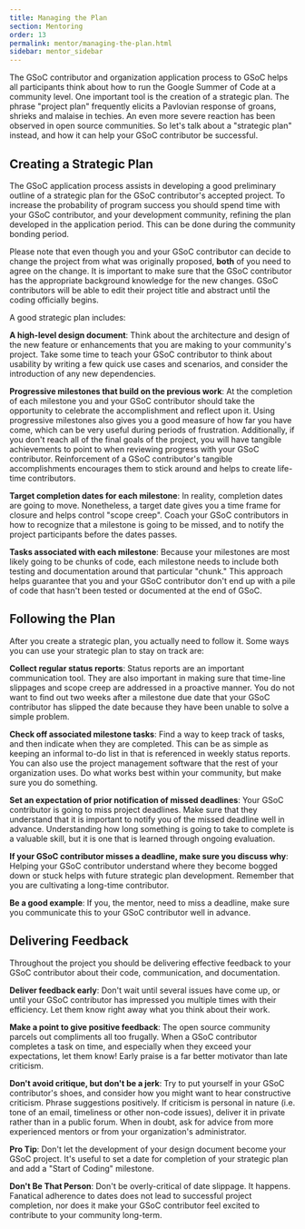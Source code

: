```yaml
---
title: Managing the Plan
section: Mentoring
order: 13
permalink: mentor/managing-the-plan.html
sidebar: mentor_sidebar
---
```


The GSoC contributor and organization application process to GSoC helps all participants think about how to run the Google Summer of Code at a community level. One important tool is the creation of a strategic plan. The phrase "project plan" frequently elicits a Pavlovian response of groans, shrieks and malaise in techies. An even more severe reaction has been observed in open source communities.  So let's talk about a "strategic plan" instead, and how it can help your GSoC contributor be successful.

## Creating a Strategic Plan

The GSoC application process assists in developing a good preliminary outline of a strategic plan for the GSoC contributor's accepted project. To increase the probability of program success you should spend time with your GSoC contributor, and your development community, refining the plan developed in the application period. This can be done during the community bonding period.

Please note that even though you and your GSoC contributor can decide to change the project from what was originally proposed, **both** of you need to agree on the change. It is important to make sure that the GSoC contributor has the appropriate background knowledge for the new changes. GSoC contributors will be able to edit their project title and abstract until the coding officially begins.

A good strategic plan includes:

**A high-level design document**: Think about the architecture and design of the new feature or enhancements that you are making to your community's project. Take some time to teach your GSoC contributor to think about usability by writing a few quick use cases and scenarios, and consider the introduction of any new dependencies.

**Progressive milestones that build on the previous work**: At the completion of each milestone you and your GSoC contributor should take the opportunity to celebrate the accomplishment and reflect upon it. Using progressive milestones also gives you a good measure of how far you have come, which can be very useful during periods of frustration. Additionally, if you don't reach all of the final goals of the project, you will have tangible achievements to point to when reviewing progress with your GSoC contributor. Reinforcement of a GSoC contributor's tangible accomplishments encourages them to stick around and helps to create life-time contributors.

**Target completion dates for each milestone**: In reality, completion dates are going to move. Nonetheless, a target date gives you a time frame for closure and helps control "scope creep". Coach your GSoC contributors in how to recognize that a milestone is going to be missed, and to notify the project participants before the dates passes.

**Tasks associated with each milestone**: Because your milestones are most likely going to be chunks of code, each milestone needs to include both testing and documentation around that particular "chunk." This approach helps guarantee that you and your GSoC contributor don't end up with a pile of code that hasn't been tested or documented at the end of GSoC.

## Following the Plan

After you create a strategic plan, you actually need to follow it. Some ways you can use your strategic plan to stay on track are:

**Collect regular status reports**: Status reports are an important communication tool. They are also important in making sure that time-line slippages and scope creep are addressed in a proactive manner. You do not want to find out two weeks after a milestone due date that your GSoC contributor has slipped the date because they have been unable to solve a simple problem.

**Check off associated milestone tasks**: Find a way to keep track of tasks, and then indicate when they are completed. This can be as simple as keeping an informal to-do list in that is referenced in weekly status reports. You can also use the project management software that the rest of your organization uses. Do what works best within your community, but make sure you do something.

**Set an expectation of prior notification of missed deadlines**: Your GSoC contributor is going to miss project deadlines. Make sure that they understand that it is important to notify you of the missed deadline well in advance. Understanding how long something is going to take to complete is a valuable skill, but it is one that is learned through ongoing evaluation.

**If your GSoC contributor misses a deadline, make sure you discuss why**: Helping your GSoC contributor understand where they become bogged down or stuck helps with future strategic plan development. Remember that you are cultivating a long-time contributor.

**Be a good example**: If you, the mentor, need to miss a deadline, make sure you communicate this to your GSoC contributor well in advance.

## Delivering Feedback

Throughout the project you should be delivering effective feedback to your GSoC contributor about their code, communication, and documentation.

**Deliver feedback early**: Don't wait until several issues have come up, or until your GSoC contributor has impressed you multiple times with their efficiency. Let them know right away what you think about their work.

**Make a point to give positive feedback**: The open source community parcels out compliments all too frugally. When a GSoC contributor completes a task on time, and especially when they exceed your expectations, let them know! Early praise is a far better motivator than late criticism.

**Don't avoid critique, but don't be a jerk**: Try to put yourself in your GSoC contributor's shoes, and consider how you might want to hear constructive criticism. Phrase suggestions positively.  If criticism is personal in nature (i.e. tone of an email, timeliness or other non-code issues), deliver it in private rather than in a public forum. When in doubt, ask for advice from more experienced mentors or from your organization's administrator.

**Pro Tip**: Don't let the development of your design document become your GSoC project. It's useful to set a date for completion of your strategic plan and add a "Start of Coding" milestone.

**Don't Be That Person**: Don't be overly-critical of date slippage. It happens. Fanatical adherence to dates does not lead to successful project completion, nor does it make your GSoC contributor feel excited to contribute to your community long-term.

